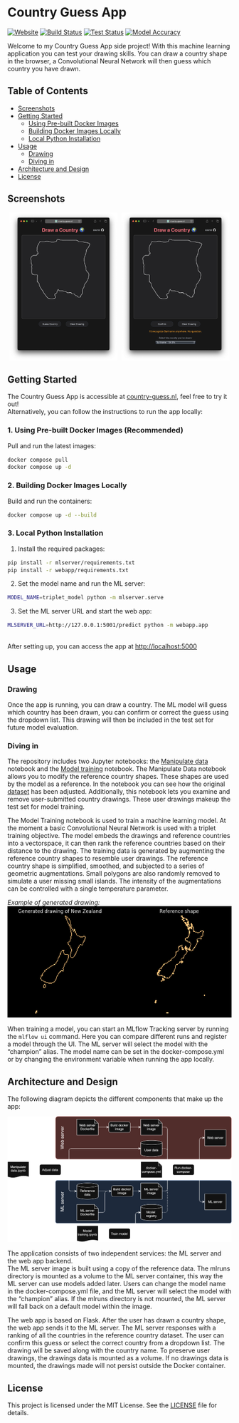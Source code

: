 # Country Guess App

[![Website](https://img.shields.io/website?url=https%3A%2F%2Fcountry-guess.nl&label=country-guess.nl)](https://country-guess.nl) [![Build Status](https://github.com/jortdejong13/country-guess/actions/workflows/build.yml/badge.svg)](https://github.com/jortdejong13/country-guess/actions/workflows/build.yml) [![Test Status](https://github.com/jortdejong13/country-guess/actions/workflows/test.yml/badge.svg)](https://github.com/jortdejong13/country-guess/actions/workflows/test.yml) [![Model Accuracy](https://img.shields.io/endpoint?url=https://raw.githubusercontent.com/jortdejong13/country-guess/<branch>/data/evaluation.json&label=top-1-accuracy&query=$.top_1_acc&suffix=%25)](https://github.com/jortdejong13/country-guess/actions/workflows/evaluate.yml)

Welcome to my Country Guess App side project! With this machine learning application you can test your drawing skills. You can draw a country shape in the browser, a Convolutional Neural Network will then guess which country you have drawn.

## Table of Contents

- [Screenshots](#screenshots)
- [Getting Started](#getting-started)
  - [Using Pre-built Docker Images](#1-using-pre-built-docker-images-recommended)
  - [Building Docker Images Locally](#2-building-docker-images-locally)
  - [Local Python Installation](#3-local-python-installation)
- [Usage](#usage)
  - [Drawing](#drawing)
  - [Diving in](#diving-in)
- [Architecture and Design](#architecture-and-design)
- [License](#license)

## Screenshots

<div style="display: flex; justify-content: space-around;">
  <img src="images/Drawing.png" alt="Drawing" style="width: 48%;">
  <img src="images/Prediction.png" alt="Prediction" style="width: 48%;">
</div>

## Getting Started

The Country Guess App is accessible at [country-guess.nl](https://country-guess.nl), feel free to try it out!
<br>Alternatively, you can follow the instructions to run the app locally:

### 1. Using Pre-built Docker Images (Recommended)
Pull and run the latest images:
```bash
docker compose pull
docker compose up -d
```

### 2. Building Docker Images Locally
Build and run the containers:
```bash
docker compose up -d --build
```

### 3. Local Python Installation
1. Install the required packages:
```bash
pip install -r mlserver/requirements.txt
pip install -r webapp/requirements.txt
```
2. Set the model name and run the ML server:
```bash
MODEL_NAME=triplet_model python -m mlserver.serve
```
3. Set the ML server URL and start the web app:
```bash
MLSERVER_URL=http://127.0.0.1:5001/predict python -m webapp.app
```

<br>After setting up, you can access the app at [http://localhost:5000](http://localhost:5000)

## Usage

### Drawing

Once the app is running, you can draw a country. The ML model will guess which country has been drawn, you can confirm or correct the guess using the dropdown list. This drawing will then be included in the test set for future model evaluation.

### Diving in

The repository includes two Jupyter notebooks: the [Manipulate data](<Manipulate data.ipynb>) notebook and the [Model training](<Model training.ipynb>) notebook. The Manipulate Data notebook allows you to modify the reference country shapes. These shapes are used by the model as a reference. In the notebook you can see how the original [dataset](https://public.opendatasoft.com/explore/dataset/country_shapes/information/?location=2,-32.99024,1.40625&basemap=jawg.light) has been adjusted. Additionally, this notebook lets you examine and remove user-submitted country drawings. These user drawings makeup the test set for model training.

The Model Training notebook is used to train a machine learning model. At the moment a basic Convolutional Neural Network is used with a triplet training objective. The model embeds the drawings and reference countries into a vectorspace, it can then rank the reference countries based on their distance to the drawing. The training data is generated by augmenting the reference country shapes to resemble user drawings. The reference country shape is simplified, smoothed, and subjected to a series of geometric augmentations. Small polygons are also randomly removed to simulate a user missing small islands. The intensity of the augmentations can be controlled with a single temperature parameter.

*Example of generated drawing:*
![Generated drawing](<images/Generated drawing.png>)

When training a model, you can start an MLflow Tracking server by running the ```mlflow ui``` command. Here you can compare different runs and register a model through the UI. The ML server will select the model with the “champion” alias. The model name can be set in the docker-compose.yml or by changing the environment variable when running the app locally.

## Architecture and Design

The following diagram depicts the different components that make up the app:

![Workflow](images/Workflow.svg)

The application consists of two independent services: the ML server and the web app backend.<br>
The ML server image is built using a copy of the reference data. The mlruns directory is mounted as a volume to the ML server container, this way the ML server can use models added later. Users can change the model name in the docker-compose.yml file, and the ML server will select the model with the “champion” alias. If the mlruns directory is not mounted, the ML server will fall back on a default model within the image.

The web app is based on Flask. After the user has drawn a country shape, the web app sends it to the ML server. The ML server responses with a ranking of all the countries in the reference country dataset. The user can confirm this guess or select the correct country from a dropdown list. The drawing will be saved along with the country name. To preserve user drawings, the drawings data is mounted as a volume. If no drawings data is mounted, the drawings made will not persist outside the Docker container.

## License

This project is licensed under the MIT License. See the [LICENSE](LICENSE) file for details.
